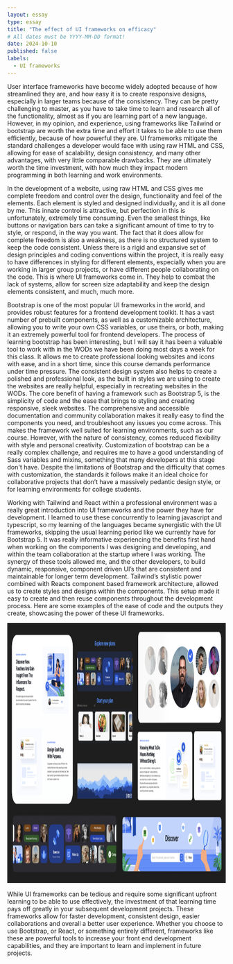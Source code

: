 ```yaml
---
layout: essay
type: essay
title: "The effect of UI frameworks on efficacy"
# All dates must be YYYY-MM-DD format!
date: 2024-10-10
published: false
labels:
  - UI frameworks
---
```

User interface frameworks have become widely adopted because of how streamlined they are, and how easy it is to create responsive designs, especially in larger teams because of the consistency. They can be pretty challenging to master, as you have to take time to learn and research all of the functionality, almost as if you are learning part of a new language. However, in my opinion, and experience, using frameworks like Tailwind or bootstrap are worth the extra time and effort it takes to be able to use them efficiently, because of how powerful they are. 
UI frameworks mitigate the standard challenges a developer would face with using raw HTML and CSS, allowing for ease of scalability, design consistency, and many other advantages, with very little comparable drawbacks. They are ultimately worth the time investment, with how much they impact modern programming in both learning and work environments. 

In the development of a website, using raw HTML and CSS gives me complete freedom and control over the design, functionality and feel of the elements. Each element is styled and designed individually, and it is all done by me. This innate control is attractive, but perfection in this is unfortunately, extremely time consuming. Even the smallest things, like buttons or navigation bars can take a significant amount of time to try to style, or respond, in the way you want. 
The fact that it does allow for complete freedom is also a weakness, as there is no structured system to keep the code consistent. Unless there is a rigid and expansive set of design principles and coding conventions within the project, it is really easy to have differences in styling for different elements, especially when you are working in larger group projects, or have different people collaborating on the code. This is where UI frameworks come in. They help to combat the lack of systems, allow for screen size adaptability and keep the design elements consistent, and much, much more.

Bootstrap is one of the most popular UI frameworks in the world, and provides robust features for a frontend development toolkit. It has a vast number of prebuilt components, as well as a customizable architecture, allowing you to write your own CSS variables, or use theirs, or both, making it an extremely powerful tool for frontend developers. The process of learning bootstrap has been interesting, but I will say it has been a valuable tool to work with in the WODs we have been doing most days a week for this class. It allows me to create professional looking websites and icons with ease, and in a short time, since this course demands performance under time pressure. The consistent design system also helps to create a polished and professional look, as the built in styles we are using to create the websites are really helpful, especially in recreating websites in the WODs. The core benefit of having a framework such as Bootstrap 5, is the simplicity of code and the ease that brings to styling and creating responsive, sleek websites. 
The comprehensive and accessible documentation and community collaboration makes it really easy to find the components you need, and troubleshoot any issues you come across. This makes the framework well suited for learning environments, such as our course.
However, with the nature of consistency, comes reduced flexibility with style and personal creativity. Customization of bootstrap can be a really complex challenge, and requires me to have a good understanding of Sass variables and mixins, something that many developers at this stage don't have. 
Despite the limitations of Bootstrap and the difficulty that comes with customization, the standards it follows make it an ideal choice for collaborative projects that don’t have a massively pedantic design style, or for learning environments for college students. 

Working with Tailwind and React within a professional environment was a really great introduction into UI frameworks and the power they have for development. I learned to use these concurrently to learning javascript and typescript, so my learning of the languages became synergistic with the UI frameworks, skipping the usual learning period like we currently have for Bootstrap 5. It was really informative experiencing the benefits first hand when working on the components I was designing and developing, and within the team collaboration at the startup where I was working. The synergy of these tools allowed me, and the other developers, to build dynamic, responsive, component driven UI’s that are consistent and maintainable for longer term development. Tailwind’s stylistic power combined with Reacts component based framework architecture, allowed us to create styles and designs within the components. This setup made it easy to create and then reuse components throughout the development process. Here are some examples of the ease of code and the outputs they create, showcasing the power of these UI frameworks.

<container>
<img margin-bottom="50px" height="600px" class="rounded float-start pe-4" src="../img/uiheader.png">
</container>

While UI frameworks can be tedious and require some significant upfront learning to be able to use effectively, the investment of that learning time pays off greatly in your subsequent development projects. These frameworks allow for faster development, consistent design, easier collaborations and overall a better user experience. Whether you choose to use Bootstrap, or React, or something entirely different, frameworks like these are powerful tools to increase your front end development capabilities, and they are important to learn and implement in future projects. 
